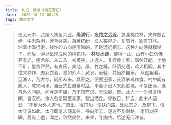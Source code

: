 ```yaml
---
title: 札记：偶读《桃花源记》
date:  2020-10-12 08:25
Tags: 古典文学
---
```


>  晋太元中，武陵人捕鱼为业。**缘溪行，忘路之远近**。忽逢桃花林，夹岸数百步，中无杂树，芳草鲜美，落英缤纷，渔人甚异之。复前行，欲穷其林。
沿着小溪行走，线性的方向是清晰的。但是远近相忘，这种方向感就模糊了。而后，得以出现成片的桃花林。
> **林尽水源**，便得一山。山有小口仿佛若有光，便舍船，从口入。初极狭，才通人。复行数十步，豁然开朗。土地平旷，屋舍俨然，有良田，美池，桑，竹之属。阡陌交通，鸡犬相闻。其中往来种作，男女衣着，悉如外人；黄发，垂髫，并怡然自乐。
从这里看，
> 见渔人，乃大惊，问所从来。具答之。便要还家，设酒杀鸡作食。村中闻有此人，咸来问讯。自云先世避秦时乱，率妻子邑人来此绝境，不复出焉，遂与外人间隔。问今是何世，乃不知有汉，无论魏、晋。此人一一为具言所闻，皆叹惋。余人各复延至其家，皆出酒食。停数日，辞去。此中人语云：“不足为外人道也。”
> 既出，得其船，便扶向路，处处志之。及郡下，诣太守说如此。太守即遣人随其往，寻向所志，遂迷不复得路。
> 南阳刘子骥，高尚士也，闻之，欣然规往。未果，寻病终。后遂无问津者。